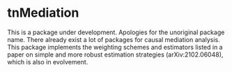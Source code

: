 # tnMediation

This is a package under development. Apologies for the unoriginal package name. There already exist a lot of packages for causal mediation analysis. This package implements the weighting schemes and estimators listed in a paper on simple and more robust estimation strategies (arXiv:2102.06048), which is also in evolvement.
